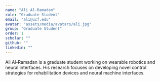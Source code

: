 ```yaml
---
name: "Ali Al-Ramadan"
role: "Graduate Student"
email: "ali@ucf.edu"
avatar: "assets/media/avatars/ali.jpg"
group: "Graduate Student"
order: 1
scholar: ""
github: ""
linkedin: ""
---
```


Ali Al-Ramadan is a graduate student working on wearable robotics and neural interfaces. His research focuses on developing novel control strategies for rehabilitation devices and neural machine interfaces. 